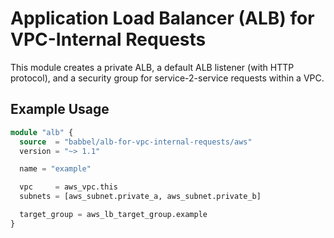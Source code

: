 # Application Load Balancer (ALB) for VPC-Internal Requests

This module creates a private ALB, a default ALB listener (with HTTP protocol), and a security group for service-2-service requests within a VPC.

## Example Usage

```tf
module "alb" {
  source  = "babbel/alb-for-vpc-internal-requests/aws"
  version = "~> 1.1"

  name = "example"

  vpc     = aws_vpc.this
  subnets = [aws_subnet.private_a, aws_subnet.private_b]

  target_group = aws_lb_target_group.example
}
```
